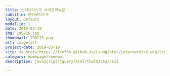 ```yaml
---
title: 인터넷디스크 사이트리뉴얼
subtitle: 인터넷디스크
layout: default
modal-id: 1
date: 2019-03-19
img: 190215.jpg
thumbnail: 190215.png
alt: image-alt
project-date: 2019-03-19
site: <a href="https://lsm506.github.io/Lsung/html/internetdisk_web/trunk/1_web_explorer.html" target="_blank">Go</a>
category: homepage/renewal
description: javaScript/jquery/html/thml5/css/css3

---
```

